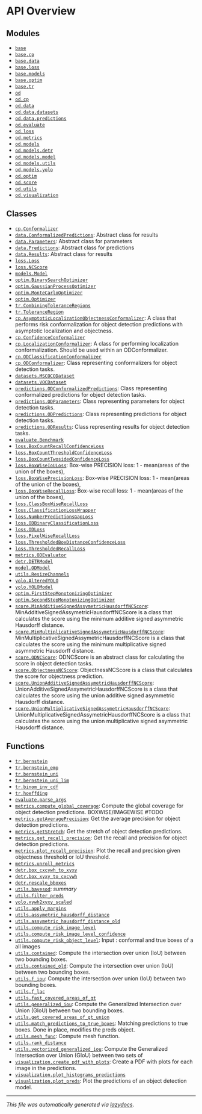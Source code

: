 <!-- markdownlint-disable -->

# API Overview

## Modules

- [`base`](./base.md#module-base)
- [`base.cp`](./base.cp.md#module-basecp)
- [`base.data`](./base.data.md#module-basedata)
- [`base.loss`](./base.loss.md#module-baseloss)
- [`base.models`](./base.models.md#module-basemodels)
- [`base.optim`](./base.optim.md#module-baseoptim)
- [`base.tr`](./base.tr.md#module-basetr)
- [`od`](./od.md#module-od)
- [`od.cp`](./od.cp.md#module-odcp)
- [`od.data`](./od.data.md#module-oddata)
- [`od.data.datasets`](./od.data.datasets.md#module-oddatadatasets)
- [`od.data.predictions`](./od.data.predictions.md#module-oddatapredictions)
- [`od.evaluate`](./od.evaluate.md#module-odevaluate)
- [`od.loss`](./od.loss.md#module-odloss)
- [`od.metrics`](./od.metrics.md#module-odmetrics)
- [`od.models`](./od.models.md#module-odmodels)
- [`od.models.detr`](./od.models.detr.md#module-odmodelsdetr)
- [`od.models.model`](./od.models.model.md#module-odmodelsmodel)
- [`od.models.utils`](./od.models.utils.md#module-odmodelsutils)
- [`od.models.yolo`](./od.models.yolo.md#module-odmodelsyolo)
- [`od.optim`](./od.optim.md#module-odoptim)
- [`od.score`](./od.score.md#module-odscore)
- [`od.utils`](./od.utils.md#module-odutils)
- [`od.visualization`](./od.visualization.md#module-odvisualization)

## Classes

- [`cp.Conformalizer`](./base.cp.md#class-conformalizer)
- [`data.ConformalizedPredictions`](./base.data.md#class-conformalizedpredictions): Abstract class for results
- [`data.Parameters`](./base.data.md#class-parameters): Abstract class for parameters
- [`data.Predictions`](./base.data.md#class-predictions): Abstract class for predictions
- [`data.Results`](./base.data.md#class-results): Abstract class for results
- [`loss.Loss`](./base.loss.md#class-loss)
- [`loss.NCScore`](./base.loss.md#class-ncscore)
- [`models.Model`](./base.models.md#class-model)
- [`optim.BinarySearchOptimizer`](./base.optim.md#class-binarysearchoptimizer)
- [`optim.GaussianProcessOptimizer`](./base.optim.md#class-gaussianprocessoptimizer)
- [`optim.MonteCarloOptimizer`](./base.optim.md#class-montecarlooptimizer)
- [`optim.Optimizer`](./base.optim.md#class-optimizer)
- [`tr.CombiningToleranceRegions`](./base.tr.md#class-combiningtoleranceregions)
- [`tr.ToleranceRegion`](./base.tr.md#class-toleranceregion)
- [`cp.AsymptoticLocalizationObjectnessConformalizer`](./od.cp.md#class-asymptoticlocalizationobjectnessconformalizer): A class that performs risk conformalization for object detection predictions with asymptotic localization and objectness.
- [`cp.ConfidenceConformalizer`](./od.cp.md#class-confidenceconformalizer)
- [`cp.LocalizationConformalizer`](./od.cp.md#class-localizationconformalizer): A class for performing localization conformalization. Should be used within an ODConformalizer.
- [`cp.ODClassificationConformalizer`](./od.cp.md#class-odclassificationconformalizer)
- [`cp.ODConformalizer`](./od.cp.md#class-odconformalizer): Class representing conformalizers for object detection tasks.
- [`datasets.MSCOCODataset`](./od.data.datasets.md#class-mscocodataset)
- [`datasets.VOCDataset`](./od.data.datasets.md#class-vocdataset)
- [`predictions.ODConformalizedPredictions`](./od.data.predictions.md#class-odconformalizedpredictions): Class representing conformalized predictions for object detection tasks.
- [`predictions.ODParameters`](./od.data.predictions.md#class-odparameters): Class representing parameters for object detection tasks.
- [`predictions.ODPredictions`](./od.data.predictions.md#class-odpredictions): Class representing predictions for object detection tasks.
- [`predictions.ODResults`](./od.data.predictions.md#class-odresults): Class representing results for object detection tasks.
- [`evaluate.Benchmark`](./od.evaluate.md#class-benchmark)
- [`loss.BoxCountRecallConfidenceLoss`](./od.loss.md#class-boxcountrecallconfidenceloss)
- [`loss.BoxCountThresholdConfidenceLoss`](./od.loss.md#class-boxcountthresholdconfidenceloss)
- [`loss.BoxCountTwosidedConfidenceLoss`](./od.loss.md#class-boxcounttwosidedconfidenceloss)
- [`loss.BoxWiseIoULoss`](./od.loss.md#class-boxwiseiouloss): Box-wise PRECISION loss: 1 - mean(areas of the union of the boxes),
- [`loss.BoxWisePrecisionLoss`](./od.loss.md#class-boxwiseprecisionloss): Box-wise PRECISION loss: 1 - mean(areas of the union of the boxes),
- [`loss.BoxWiseRecallLoss`](./od.loss.md#class-boxwiserecallloss): Box-wise recall loss: 1 - mean(areas of the union of the boxes),
- [`loss.ClassBoxWiseRecallLoss`](./od.loss.md#class-classboxwiserecallloss)
- [`loss.ClassificationLossWrapper`](./od.loss.md#class-classificationlosswrapper)
- [`loss.NumberPredictionsGapLoss`](./od.loss.md#class-numberpredictionsgaploss)
- [`loss.ODBinaryClassificationLoss`](./od.loss.md#class-odbinaryclassificationloss)
- [`loss.ODLoss`](./od.loss.md#class-odloss)
- [`loss.PixelWiseRecallLoss`](./od.loss.md#class-pixelwiserecallloss)
- [`loss.ThresholdedBoxDistanceConfidenceLoss`](./od.loss.md#class-thresholdedboxdistanceconfidenceloss)
- [`loss.ThresholdedRecallLoss`](./od.loss.md#class-thresholdedrecallloss)
- [`metrics.ODEvaluator`](./od.metrics.md#class-odevaluator)
- [`detr.DETRModel`](./od.models.detr.md#class-detrmodel)
- [`model.ODModel`](./od.models.model.md#class-odmodel)
- [`utils.ResizeChannels`](./od.models.utils.md#class-resizechannels)
- [`yolo.AlteredYOLO`](./od.models.yolo.md#class-alteredyolo)
- [`yolo.YOLOModel`](./od.models.yolo.md#class-yolomodel)
- [`optim.FirstStepMonotonizingOptimizer`](./od.optim.md#class-firststepmonotonizingoptimizer)
- [`optim.SecondStepMonotonizingOptimizer`](./od.optim.md#class-secondstepmonotonizingoptimizer)
- [`score.MinAdditiveSignedAssymetricHausdorffNCScore`](./od.score.md#class-minadditivesignedassymetrichausdorffncscore): MinAdditiveSignedAssymetricHausdorffNCScore is a class that calculates the score using the minimum additive signed asymmetric Hausdorff distance.
- [`score.MinMultiplicativeSignedAssymetricHausdorffNCScore`](./od.score.md#class-minmultiplicativesignedassymetrichausdorffncscore): MinMultiplicativeSignedAssymetricHausdorffNCScore is a class that calculates the score using the minimum multiplicative signed asymmetric Hausdorff distance.
- [`score.ODNCScore`](./od.score.md#class-odncscore): ODNCScore is an abstract class for calculating the score in object detection tasks.
- [`score.ObjectnessNCScore`](./od.score.md#class-objectnessncscore): ObjectnessNCScore is a class that calculates the score for objectness prediction.
- [`score.UnionAdditiveSignedAssymetricHausdorffNCScore`](./od.score.md#class-unionadditivesignedassymetrichausdorffncscore): UnionAdditiveSignedAssymetricHausdorffNCScore is a class that calculates the score using the union additive signed asymmetric Hausdorff distance.
- [`score.UnionMultiplicativeSignedAssymetricHausdorffNCScore`](./od.score.md#class-unionmultiplicativesignedassymetrichausdorffncscore): UnionMultiplicativeSignedAssymetricHausdorffNCScore is a class that calculates the score using the union multiplicative signed asymmetric Hausdorff distance.

## Functions

- [`tr.bernstein`](./base.tr.md#function-bernstein)
- [`tr.bernstein_emp`](./base.tr.md#function-bernstein_emp)
- [`tr.bernstein_uni`](./base.tr.md#function-bernstein_uni)
- [`tr.bernstein_uni_lim`](./base.tr.md#function-bernstein_uni_lim)
- [`tr.binom_inv_cdf`](./base.tr.md#function-binom_inv_cdf)
- [`tr.hoeffding`](./base.tr.md#function-hoeffding)
- [`evaluate.parse_args`](./od.evaluate.md#function-parse_args)
- [`metrics.compute_global_coverage`](./od.metrics.md#function-compute_global_coverage): Compute the global coverage for object detection predictions. BOXWISE/IMAGEWISE #TODO
- [`metrics.getAveragePrecision`](./od.metrics.md#function-getaverageprecision): Get the average precision for object detection predictions.
- [`metrics.getStretch`](./od.metrics.md#function-getstretch): Get the stretch of object detection predictions.
- [`metrics.get_recall_precision`](./od.metrics.md#function-get_recall_precision): Get the recall and precision for object detection predictions.
- [`metrics.plot_recall_precision`](./od.metrics.md#function-plot_recall_precision): Plot the recall and precision given objectness threshold or IoU threshold.
- [`metrics.unroll_metrics`](./od.metrics.md#function-unroll_metrics)
- [`detr.box_cxcywh_to_xyxy`](./od.models.detr.md#function-box_cxcywh_to_xyxy)
- [`detr.box_xyxy_to_cxcywh`](./od.models.detr.md#function-box_xyxy_to_cxcywh)
- [`detr.rescale_bboxes`](./od.models.detr.md#function-rescale_bboxes)
- [`utils.bayesod`](./od.models.utils.md#function-bayesod): _summary_
- [`utils.filter_preds`](./od.models.utils.md#function-filter_preds)
- [`yolo.xywh2xyxy_scaled`](./od.models.yolo.md#function-xywh2xyxy_scaled)
- [`utils.apply_margins`](./od.utils.md#function-apply_margins)
- [`utils.assymetric_hausdorff_distance`](./od.utils.md#function-assymetric_hausdorff_distance)
- [`utils.assymetric_hausdorff_distance_old`](./od.utils.md#function-assymetric_hausdorff_distance_old)
- [`utils.compute_risk_image_level`](./od.utils.md#function-compute_risk_image_level)
- [`utils.compute_risk_image_level_confidence`](./od.utils.md#function-compute_risk_image_level_confidence)
- [`utils.compute_risk_object_level`](./od.utils.md#function-compute_risk_object_level): Input : conformal and true boxes of a all images
- [`utils.contained`](./od.utils.md#function-contained): Compute the intersection over union (IoU) between two bounding boxes.
- [`utils.contained_old`](./od.utils.md#function-contained_old): Compute the intersection over union (IoU) between two bounding boxes.
- [`utils.f_iou`](./od.utils.md#function-f_iou): Compute the intersection over union (IoU) between two bounding boxes.
- [`utils.f_lac`](./od.utils.md#function-f_lac)
- [`utils.fast_covered_areas_of_gt`](./od.utils.md#function-fast_covered_areas_of_gt)
- [`utils.generalized_iou`](./od.utils.md#function-generalized_iou): Compute the Generalized Intersection over Union (GIoU) between two bounding boxes.
- [`utils.get_covered_areas_of_gt_union`](./od.utils.md#function-get_covered_areas_of_gt_union)
- [`utils.match_predictions_to_true_boxes`](./od.utils.md#function-match_predictions_to_true_boxes): Matching predictions to true boxes. Done in place, modifies the preds object.
- [`utils.mesh_func`](./od.utils.md#function-mesh_func): Compute mesh function.
- [`utils.rank_distance`](./od.utils.md#function-rank_distance)
- [`utils.vectorized_generalized_iou`](./od.utils.md#function-vectorized_generalized_iou): Compute the Generalized Intersection over Union (GIoU) between two sets of
- [`visualization.create_pdf_with_plots`](./od.visualization.md#function-create_pdf_with_plots): Create a PDF with plots for each image in the predictions.
- [`visualization.plot_histograms_predictions`](./od.visualization.md#function-plot_histograms_predictions)
- [`visualization.plot_preds`](./od.visualization.md#function-plot_preds): Plot the predictions of an object detection model.


---

_This file was automatically generated via [lazydocs](https://github.com/ml-tooling/lazydocs)._
